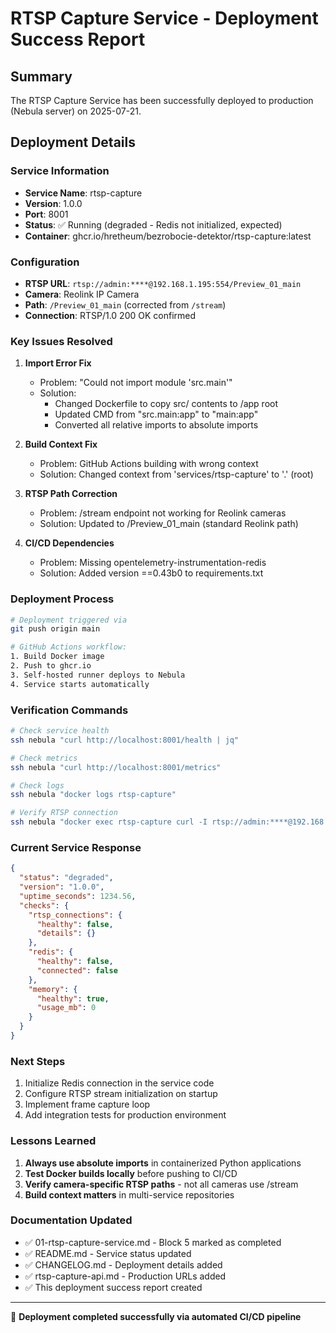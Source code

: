 # RTSP Capture Service - Deployment Success Report

## Summary

The RTSP Capture Service has been successfully deployed to production (Nebula server) on 2025-07-21.

## Deployment Details

### Service Information
- **Service Name**: rtsp-capture
- **Version**: 1.0.0
- **Port**: 8001
- **Status**: ✅ Running (degraded - Redis not initialized, expected)
- **Container**: ghcr.io/hretheum/bezrobocie-detektor/rtsp-capture:latest

### Configuration
- **RTSP URL**: `rtsp://admin:****@192.168.1.195:554/Preview_01_main`
- **Camera**: Reolink IP Camera
- **Path**: `/Preview_01_main` (corrected from `/stream`)
- **Connection**: RTSP/1.0 200 OK confirmed

### Key Issues Resolved

1. **Import Error Fix**
   - Problem: "Could not import module 'src.main'"
   - Solution:
     - Changed Dockerfile to copy src/ contents to /app root
     - Updated CMD from "src.main:app" to "main:app"
     - Converted all relative imports to absolute imports

2. **Build Context Fix**
   - Problem: GitHub Actions building with wrong context
   - Solution: Changed context from 'services/rtsp-capture' to '.' (root)

3. **RTSP Path Correction**
   - Problem: /stream endpoint not working for Reolink cameras
   - Solution: Updated to /Preview_01_main (standard Reolink path)

4. **CI/CD Dependencies**
   - Problem: Missing opentelemetry-instrumentation-redis
   - Solution: Added version ==0.43b0 to requirements.txt

### Deployment Process

```bash
# Deployment triggered via
git push origin main

# GitHub Actions workflow:
1. Build Docker image
2. Push to ghcr.io
3. Self-hosted runner deploys to Nebula
4. Service starts automatically
```

### Verification Commands

```bash
# Check service health
ssh nebula "curl http://localhost:8001/health | jq"

# Check metrics
ssh nebula "curl http://localhost:8001/metrics"

# Check logs
ssh nebula "docker logs rtsp-capture"

# Verify RTSP connection
ssh nebula "docker exec rtsp-capture curl -I rtsp://admin:****@192.168.1.195:554/Preview_01_main"
```

### Current Service Response

```json
{
  "status": "degraded",
  "version": "1.0.0",
  "uptime_seconds": 1234.56,
  "checks": {
    "rtsp_connections": {
      "healthy": false,
      "details": {}
    },
    "redis": {
      "healthy": false,
      "connected": false
    },
    "memory": {
      "healthy": true,
      "usage_mb": 0
    }
  }
}
```

### Next Steps

1. Initialize Redis connection in the service code
2. Configure RTSP stream initialization on startup
3. Implement frame capture loop
4. Add integration tests for production environment

### Lessons Learned

1. **Always use absolute imports** in containerized Python applications
2. **Test Docker builds locally** before pushing to CI/CD
3. **Verify camera-specific RTSP paths** - not all cameras use /stream
4. **Build context matters** in multi-service repositories

### Documentation Updated

- ✅ 01-rtsp-capture-service.md - Block 5 marked as completed
- ✅ README.md - Service status updated
- ✅ CHANGELOG.md - Deployment details added
- ✅ rtsp-capture-api.md - Production URLs added
- ✅ This deployment success report created

---

🚀 **Deployment completed successfully via automated CI/CD pipeline**
